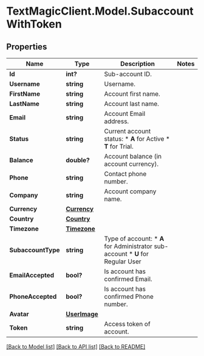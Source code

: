 # TextMagicClient.Model.SubaccountWithToken
## Properties

Name | Type | Description | Notes
------------ | ------------- | ------------- | -------------
**Id** | **int?** | Sub-account ID. | 
**Username** | **string** | Username. | 
**FirstName** | **string** | Account first name. | 
**LastName** | **string** | Account last name. | 
**Email** | **string** | Account Email address. | 
**Status** | **string** | Current account status: * **A** for Active * **T** for Trial.  | 
**Balance** | **double?** | Account balance (in account currency). | 
**Phone** | **string** | Contact phone number. | 
**Company** | **string** | Account company name. | 
**Currency** | [**Currency**](Currency.md) |  | 
**Country** | [**Country**](Country.md) |  | 
**Timezone** | [**Timezone**](Timezone.md) |  | 
**SubaccountType** | **string** | Type of account: *   **A** for Administrator sub-account *   **U** for Regular User  | 
**EmailAccepted** | **bool?** | Is account has confirmed Email. | 
**PhoneAccepted** | **bool?** | Is account has confirmed Phone number. | 
**Avatar** | [**UserImage**](UserImage.md) |  | 
**Token** | **string** | Access token of account. | 

[[Back to Model list]](../README.md#documentation-for-models) [[Back to API list]](../README.md#documentation-for-api-endpoints) [[Back to README]](../README.md)

